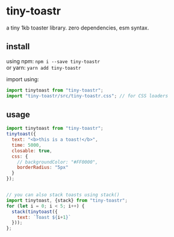 # tiny-toastr
a tiny 1kb toaster library. zero dependencies, esm syntax.

## install
using npm: `npm i --save tiny-toastr`<br>
or yarn: `yarn add tiny-toastr`

import using:
```js
import tinytoast from "tiny-toastr";
import "tiny-toastr/src/tiny-toastr.css"; // for CSS loaders
```

## usage
```js
import tinytoast from "tiny-toastr";
tinytoast({
  text: "<b>this is a toast!</b>",
  time: 5000,
  closable: true,
  css: {
    // backgroundColor: "#FF0000", 
    borderRadius: "5px"
  }
});


// you can also stack toasts using stack()
import tinytoast, {stack} from "tiny-toastr";
for (let i = 0; i < 5; i++) {
  stack(tinytoast({
    text: `Toast ${i+1}`
  }));
};
```